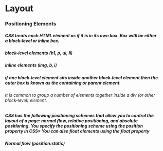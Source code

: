 # Layout

### Positioning Elements

##### CSS treats each HTML element as if it is in its own box. Box witll be either a block-level or inline box.

##### block-level elements (h1, p, ul, li)

##### inline elements (img, b, i)

##### if one block-level element sits inside another block-level element then the outer box is known as the containing or parent element.

###### It is common to group a number of elements together inside a div (or other block-level) element.

##### CSS has the following positioning schemes that allow you to control the layout of a page: normal flow, relative positioning, and absolute positioning. You specify the positioning scheme using the position property in CSS> You can also float elements using the float property

##### Normal flow (position:static)
